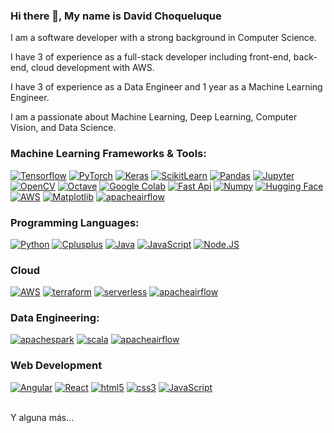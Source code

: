 ### Hi there 👋, My name is David Choqueluque

I am a software developer with a strong background in Computer Science. 

I have 3 of experience as a full-stack developer including front-end, back-end, cloud development with AWS. 

I have 3 of experience as a Data Engineer and 1 year as a Machine Learning Engineer. 

I am a passionate about Machine Learning, Deep Learning, Computer Vision, and Data Science.


### Machine Learning Frameworks & Tools:
[![Tensorflow](https://img.shields.io/badge/tensorflow-FF6F00?style=for-the-badge&logo=tensorflow&logoColor=white&labelColor=101010)]()
[![PyTorch](https://img.shields.io/badge/pytorch-EE4C2C?style=for-the-badge&logo=pytorch&logoColor=white&labelColor=101010)]()
[![Keras](https://img.shields.io/badge/keras-D00000?style=for-the-badge&logo=keras&logoColor=white&labelColor=101010)]()
[![ScikitLearn](https://img.shields.io/badge/scikitlearn-F7931E?style=for-the-badge&logo=scikitlearn&logoColor=white&labelColor=101010)]()
[![Pandas](https://img.shields.io/badge/pandas-150458?style=for-the-badge&logo=pandas&logoColor=white&labelColor=101010)]()
[![Jupyter](https://img.shields.io/badge/jupyter-F37626?style=for-the-badge&logo=jupyter&logoColor=white&labelColor=101010)]()
[![OpenCV](https://img.shields.io/badge/opencv-5C3EE8?style=for-the-badge&logo=opencv&logoColor=white&labelColor=101010)]()
[![Octave](https://img.shields.io/badge/octave-0790C0?style=for-the-badge&logo=octave&logoColor=white&labelColor=101010)]()
[![Google Colab](https://img.shields.io/badge/google-colab-F9AB00?style=for-the-badge&logo=googlecolab&logoColor=white&labelColor=101010)]()
[![Fast Api](https://img.shields.io/badge/fastapi-009688?style=for-the-badge&logo=fastapi&logoColor=white&labelColor=101010)]()
[![Numpy](https://img.shields.io/badge/numpy-013243?style=for-the-badge&logo=numpy&logoColor=white&labelColor=101010)]()
[![Hugging Face](https://img.shields.io/badge/HuggingFace-FFDA44?style=for-the-badge&logo=textpattern&logoColor=white&labelColor=101010)]()
[![AWS](https://img.shields.io/badge/AWSSagemaker-232F3E?style=for-the-badge&logo=amazon-aws&logoColor=white&labelColor=101010)]()
[![Matplotlib](https://img.shields.io/badge/Matplotlib-FFDA44?style=for-the-badge&logo=plotly&logoColor=white&labelColor=101010)]()
[![apacheairflow](https://img.shields.io/badge/apacheairflow-017CEE?style=for-the-badge&logo=apacheairflow&logoColor=white&labelColor=101010)]()


### Programming Languages:
[![Python](https://img.shields.io/badge/Python-yellow?style=for-the-badge&logo=python&logoColor=white&labelColor=101010)]()
[![Cplusplus](https://img.shields.io/badge/C++-007396?style=for-the-badge&logo=cplusplus&logoColor=white&labelColor=101010)]()
[![Java](https://img.shields.io/badge/Java-007396?style=for-the-badge&logo=java&logoColor=white&labelColor=101010)]()
[![JavaScript](https://img.shields.io/badge/JavaScript-F7DF1E?style=for-the-badge&logo=javascript&logoColor=white&labelColor=101010)]()
[![Node.JS](https://img.shields.io/badge/Node.JS-339933?style=for-the-badge&logo=node.js&logoColor=white&labelColor=101010)]()

### Cloud
[![AWS](https://img.shields.io/badge/AWS-232F3E?style=for-the-badge&logo=amazon-aws&logoColor=white&labelColor=101010)]()
[![terraform](https://img.shields.io/badge/terraform-844FBA?style=for-the-badge&logo=terraform&logoColor=white&labelColor=101010)]()
[![serverless](https://img.shields.io/badge/serverlessframework-FD5750?style=for-the-badge&logo=serverless&logoColor=white&labelColor=101010)]()
[![apacheairflow](https://img.shields.io/badge/apacheairflow-017CEE?style=for-the-badge&logo=apacheairflow&logoColor=white&labelColor=101010)]()

### Data Engineering:
[![apachespark](https://img.shields.io/badge/apachespark-E25A1C?style=for-the-badge&logo=apachespark&logoColor=white&labelColor=101010)]()
[![scala](https://img.shields.io/badge/scala-DC322F?style=for-the-badge&logo=scala&logoColor=white&labelColor=101010)]()
[![apacheairflow](https://img.shields.io/badge/apacheairflow-017CEE?style=for-the-badge&logo=apacheairflow&logoColor=white&labelColor=101010)]()

### Web Development
  [![Angular](https://img.shields.io/badge/Angular-232F3E?style=for-the-badge&logo=angular&logoColor=white&labelColor=101010)]()
  [![React](https://img.shields.io/badge/React-61DAFB?style=for-the-badge&logo=react&logoColor=white&labelColor=101010)]()
  [![html5](https://img.shields.io/badge/html5-E34F26?style=for-the-badge&logo=html5&logoColor=white&labelColor=101010)]()
  [![css3](https://img.shields.io/badge/css3-572B6?style=for-the-badge&logo=css3&logoColor=white&labelColor=101010)]()
  [![JavaScript](https://img.shields.io/badge/JavaScript-F7DF1E?style=for-the-badge&logo=javascript&logoColor=white&labelColor=101010)]()




</br>
Y alguna más...

<!--
**davidGCR/davidGCR** is a ✨ _special_ ✨ repository because its `README.md` (this file) appears on your GitHub profile.

Here are some ideas to get you started:

- 🔭 I’m currently working on ...
- 🌱 I’m currently learning ...
- 👯 I’m looking to collaborate on ...
- 🤔 I’m looking for help with ...
- 💬 Ask me about ...
- 📫 How to reach me: ...
- 😄 Pronouns: ...
- ⚡ Fun fact: ...
-->
